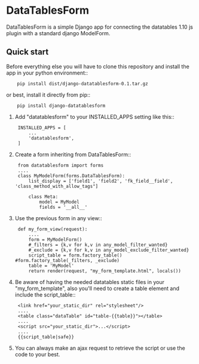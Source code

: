 DataTablesForm
=====

DataTablesForm is a simple Django app for connecting the datatables 1.10 js plugin with a standard django ModelForm.

Quick start
-----------

Before everything else you will have to clone this repository and install the app in your python environment::

        pip install dist/django-datatablesform-0.1.tar.gz

or best, install it directly from pip::

        pip install django-datatablesform

1. Add "datatablesform" to your INSTALLED_APPS setting like this::

        INSTALLED_APPS = [
            ...
            'datatablesform',
        ]

2. Create a form inheriting from DataTablesForm::

        from datatablesform import forms 
        ....
        class MyModelForm(forms.DataTablesForm):
            list_display = ['field1', 'field2', 'fk_field__field', 'class_method_with_allow_tags"]
    	
            class Meta:
                model = MyModel
                fields = '__all__'

3. Use the previous form in any view::
    
        def my_form_view(request):
            ....
            form = MyModelForm()
            #_filters = {k,v for k,v in any_model_filter_wanted}
            #_exclude = {k,v for k,v in any_model_exclude_filter_wanted}
            script_table = form.factory_table() #form.factory_table(_filters, _exclude)
            table = 'MyModel'
            return render(request, "my_form_template.html", locals())


4. Be aware of having the needed datatables static files in your "my_form_template",
   also you'll need to create a table element and include the script_table::
    
        <link href="your_static_dir" rel="stylesheet"/>
        ....
        <table class="dataTable" id="table-{{table}}"></table>
        ....
        <script src="your_static_dir">...</script>
        ....
        {{script_table|safe}}

5. You can always make an ajax request to retrieve the script or use the code to your best.

